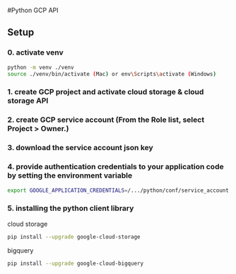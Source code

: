 #Python GCP API

## Setup
### 0. activate venv
```bash
python -m venv ./venv
source ./venv/bin/activate (Mac) or env\Scripts\activate (Windows)
```
### 1. create GCP project and activate cloud storage & cloud storage API

### 2. create GCP service account (From the Role list, select Project > Owner.)

### 3. download the service account json key

### 4. provide authentication credentials to your application code by setting the environment variable

```bash
export GOOGLE_APPLICATION_CREDENTIALS=/.../python/conf/service_account.json
```


### 5. installing the python client library

cloud storage
```bash
pip install --upgrade google-cloud-storage
```

bigquery
```bash
pip install --upgrade google-cloud-bigquery
```






